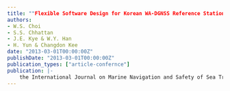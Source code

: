 ```yaml
---
title: ""Flexible Software Design for Korean WA-DGNSS Reference Station""
authors:
- W.S. Choi
- S.S. Chhattan
- J.E. Kye & W.Y. Han
- H. Yun & Changdon Kee
date: "2013-03-01T00:00:00Z"
publishDate: "2013-03-01T00:00:00Z"
publication_types: ["article-confernce"]
publication: |-
    the International Journal on Marine Navigation and Safety of Sea Transportation, TransNav, Gdynia, Poland, March, 2013
---
```

